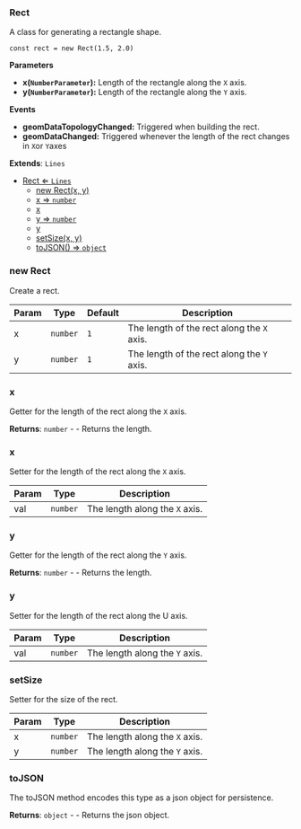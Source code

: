 <a name="Rect"></a>

### Rect 
A class for generating a rectangle shape.

```
const rect = new Rect(1.5, 2.0)
```

**Parameters**
* **x(`NumberParameter`):** Length of the rectangle along the `X` axis.
* **y(`NumberParameter`):** Length of the rectangle along the `Y` axis.

**Events**
* **geomDataTopologyChanged:** Triggered when building the rect.
* **geomDataChanged:** Triggered whenever the length of the rect changes in `X`or `Y`axes


**Extends**: <code>Lines</code>  

* [Rect ⇐ <code>Lines</code>](#Rect)
    * [new Rect(x, y)](#new-Rect)
    * [x ⇒ <code>number</code>](#x)
    * [x](#x)
    * [y ⇒ <code>number</code>](#y)
    * [y](#y)
    * [setSize(x, y)](#setSize)
    * [toJSON() ⇒ <code>object</code>](#toJSON)

<a name="new_Rect_new"></a>

### new Rect
Create a rect.


| Param | Type | Default | Description |
| --- | --- | --- | --- |
| x | <code>number</code> | <code>1</code> | The length of the rect along the `X` axis. |
| y | <code>number</code> | <code>1</code> | The length of the rect along the `Y` axis. |

<a name="Rect+x"></a>

### x 
Getter for the length of the rect along the `X` axis.


**Returns**: <code>number</code> - - Returns the length.  
<a name="Rect+x"></a>

### x
Setter for the length of the rect along the `X` axis.



| Param | Type | Description |
| --- | --- | --- |
| val | <code>number</code> | The length along the `X` axis. |

<a name="Rect+y"></a>

### y 
Getter for the length of the rect along the `Y` axis.


**Returns**: <code>number</code> - - Returns the length.  
<a name="Rect+y"></a>

### y
Setter for the length of the rect along the U axis.



| Param | Type | Description |
| --- | --- | --- |
| val | <code>number</code> | The length along the `Y` axis. |

<a name="Rect+setSize"></a>

### setSize
Setter for the size of the rect.



| Param | Type | Description |
| --- | --- | --- |
| x | <code>number</code> | The length along the `X` axis. |
| y | <code>number</code> | The length along the `Y` axis. |

<a name="Rect+toJSON"></a>

### toJSON
The toJSON method encodes this type as a json object for persistence.


**Returns**: <code>object</code> - - Returns the json object.  
